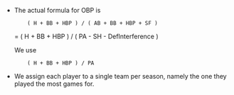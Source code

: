 

* The actual formula for OBP is

          ( H + BB + HBP ) / ( AB + BB + HBP + SF )
	=
	  ( H + BB + HBP ) / ( PA - SH - DefInterference )

  We use

          ( H + BB + HBP ) / PA


* We assign each player to a single team per season, namely the one they played the most games for.


  
